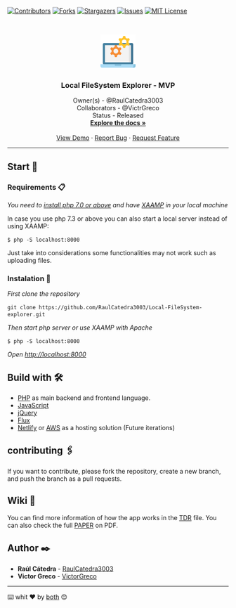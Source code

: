 [![Contributors][contributors-shield]][contributors-url]
[![Forks][forks-shield]][forks-url]
[![Stargazers][stars-shield]][stars-url]
[![Issues][issues-shield]][issues-url]
[![MIT License][license-shield]][license-url]

<br />
<p align="center">
  <a href="https://github.com/RaulCatedra3003/Local-FileSystem-explorer">
    <img src="images/data-management.svg" alt="Logo" width="80" height="80">
  </a>

  <h3 align="center"> Local FileSystem Explorer - MVP </h3>

  <p align="center">
    Owner(s) - @RaulCatedra3003 <br>
    Collaborators - @VictrGreco <br>
    Status - Released
    <br />
    <a href="https://github.com/RaulCatedra3003/Local-FileSystem-explorer"><strong>Explore the docs »</strong></a>
    <br />
    <br />
    <a href="https://github.com/RaulCatedra3003/Local-FileSystem-explorer">View Demo</a>
    ·
    <a href="https://github.com/RaulCatedra3003/Local-FileSystem-explorer/issues">Report Bug</a>
    ·
    <a href="https://github.com/RaulCatedra3003/Local-FileSystem-explorer/issues">Request Feature</a>
  </p>
</p>

<hr></hr>

## Start 🚀

### Requirements 📋

_You need to [install php 7.0 or above](https://www.php.net/manual/en/install.php) and have [XAAMP](https://www.apachefriends.org/it/download.html) in your local machine_

In case you use php 7.3 or above you can also start a local server instead of using XAAMP:

```
$ php -S localhost:8000
```

Just take into considerations some functionalities may not work such as uploading files.

### Instalation 🔧


_First clone the repository_

```
git clone https://github.com/RaulCatedra3003/Local-FileSystem-explorer.git
```

_Then start php server or use XAAMP with Apache_

```
$ php -S localhost:8000
```

_Open [http://localhost:8000](http://localhost:8000)_

## Build with 🛠️


- [PHP](https://www.php.net/docs.php) as main backend and frontend language.
- [JavaScript]()
- [jQuery](https://api.jquery.com/)
- [Flux](https://docs.fluxcd.io/en/1.21.1/)
- [Netlify](https://www.netlify.com/) or [AWS](https://docs.aws.amazon.com/) as a hosting solution (Future iterations)

## contributing 🖇️

If you want to contribute, please fork the repository, create a new branch, and push the branch as a pull requests.

## Wiki 📖

You can find more information of how the app works in the [TDR](./Local-FileSystem-explorer/TDR.md) file.
You can also check the full [PAPER](/Users/victorgreco/Documents/personal_projects/Local-FileSystem-explorer/Documentacion.pdf) on PDF.

## Author ✒️

* **Raúl Cátedra** - [RaulCatedra3003](https://github.com/RaulCatedra3003)
* **Victor Greco** - [VictorGreco](https://github.com/VictorGreco)

---
⌨️ whit ❤️ by [both]() 😊

<!-- MARKDOWN LINKS & IMAGES -->
<!-- https://www.markdownguide.org/basic-syntax/#reference-style-links -->
[contributors-shield]: https://img.shields.io/github/contributors/RaulCatedra3003/Local-FileSystem-explorer.svg?style=flat-square
[contributors-url]: https://github.com/RaulCatedra3003/Local-FileSystem-explorer/graphs/contributors
[forks-shield]: https://img.shields.io/github/forks/RaulCatedra3003/Local-FileSystem-explorer.svg?style=flat-square
[forks-url]: https://github.com/RaulCatedra3003/Local-FileSystem-explorer/network/members
[stars-shield]: https://img.shields.io/github/stars/RaulCatedra3003/Local-FileSystem-explorer.svg?style=flat-square
[stars-url]: https://github.com/RaulCatedra3003/Local-FileSystem-explorer/stargazers
[issues-shield]: https://img.shields.io/github/issues/RaulCatedra3003/Local-FileSystem-explorer.svg?style=flat-square
[issues-url]: https://github.com/RaulCatedra3003/Local-FileSystem-explorer/issues
[license-shield]: https://img.shields.io/github/license/RaulCatedra3003/Local-FileSystem-explorer.svg?style=flat-square
[license-url]: https://github.com/RaulCatedra3003/Local-FileSystem-explorer/blob/master/LICENSE.txt
[linkedin-shield]: https://img.shields.io/badge/-LinkedIn-black.svg?style=flat-square&logo=linkedin&colorB=555
